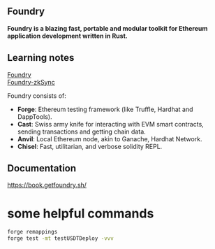 ## Foundry
**Foundry is a blazing fast, portable and modular toolkit for Ethereum application development written in Rust.**

## Learning notes
[Foundry](./notes/note.md) \
[Foundry-zkSync](./notes/foundry-zksync.md)


Foundry consists of:

-   **Forge**: Ethereum testing framework (like Truffle, Hardhat and DappTools).
-   **Cast**: Swiss army knife for interacting with EVM smart contracts, sending transactions and getting chain data.
-   **Anvil**: Local Ethereum node, akin to Ganache, Hardhat Network.
-   **Chisel**: Fast, utilitarian, and verbose solidity REPL.

## Documentation

https://book.getfoundry.sh/


# some helpful commands
```bash
forge remappings
forge test -mt testUSDTDeploy -vvv
```